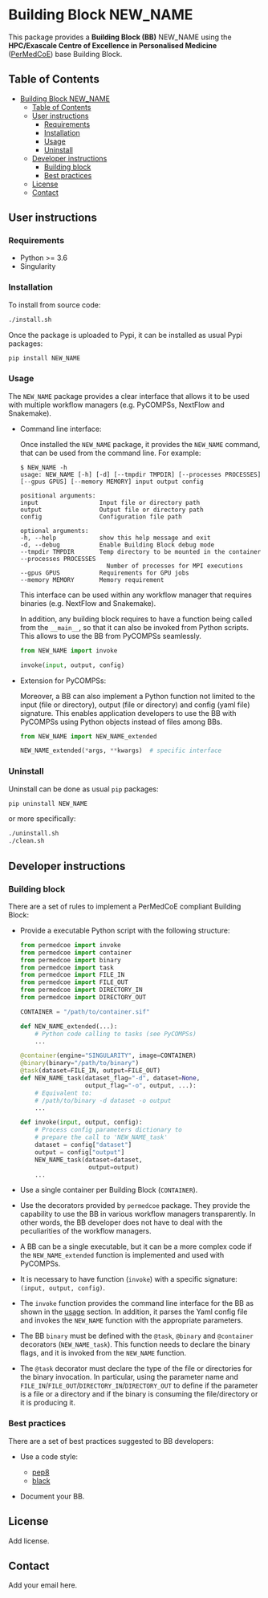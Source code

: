 # Building Block NEW_NAME

This package provides a **Building Block (BB)** NEW_NAME using the **HPC/Exascale Centre of Excellence in Personalised Medicine**
([PerMedCoE](https://permedcoe.eu/)) base Building Block.

## Table of Contents

- [Building Block NEW_NAME](#building-block-NEW_NAME)
  - [Table of Contents](#table-of-contents)
  - [User instructions](#user-instructions)
    - [Requirements](#requirements)
    - [Installation](#installation)
    - [Usage](#usage)
    - [Uninstall](#uninstall)
  - [Developer instructions](#developer-instructions)
    - [Building block](#building-block)
    - [Best practices](#best-practices)
  - [License](#license)
  - [Contact](#contact)

## User instructions

### Requirements

- Python >= 3.6
- Singularity

### Installation

To install from source code:

```bash
./install.sh
```

Once the package is uploaded to Pypi, it can be installed as usual Pypi packages:

```bash
pip install NEW_NAME
```

### Usage

The `NEW_NAME` package provides a clear interface that allows it to be used with multiple workflow managers (e.g. PyCOMPSs, NextFlow and Snakemake).

- Command line interface:

    Once installed the `NEW_NAME` package, it provides the `NEW_NAME`
    command, that can be used from the command line. For example:

    ```text
    $ NEW_NAME -h
    usage: NEW_NAME [-h] [-d] [--tmpdir TMPDIR] [--processes PROCESSES] [--gpus GPUS] [--memory MEMORY] input output config

    positional arguments:
    input                 Input file or directory path
    output                Output file or directory path
    config                Configuration file path

    optional arguments:
    -h, --help            show this help message and exit
    -d, --debug           Enable Building Block debug mode
    --tmpdir TMPDIR       Temp directory to be mounted in the container
    --processes PROCESSES
                            Number of processes for MPI executions
    --gpus GPUS           Requirements for GPU jobs
    --memory MEMORY       Memory requirement
    ```

    This interface can be used within any workflow manager that requires binaries (e.g. NextFlow and Snakemake).

    In addition, any building block requires to have a function being called from the `__main__`, so that it can also be invoked from Python scripts. This allows to use the BB from PyCOMPSs seamlessly.

    ```python
    from NEW_NAME import invoke

    invoke(input, output, config)
    ```

- Extension for PyCOMPSs:

    Moreover, a BB can also implement a Python function not limited to the input (file or directory), output (file or directory) and config (yaml file) signature. This enables application developers to use the BB with PyCOMPSs using Python objects instead of files among BBs.

    ```python
    from NEW_NAME import NEW_NAME_extended

    NEW_NAME_extended(*args, **kwargs)  # specific interface
    ```

### Uninstall

Uninstall can be done as usual `pip` packages:

```bash
pip uninstall NEW_NAME
```

or more specifically:

```bash
./uninstall.sh
./clean.sh
```

## Developer instructions

### Building block

There are a set of rules to implement a PerMedCoE compliant Building Block:

- Provide a executable Python script with the following structure:

    ```Python
    from permedcoe import invoke
    from permedcoe import container
    from permedcoe import binary
    from permedcoe import task
    from permedcoe import FILE_IN
    from permedcoe import FILE_OUT
    from permedcoe import DIRECTORY_IN
    from permedcoe import DIRECTORY_OUT

    CONTAINER = "/path/to/container.sif"

    def NEW_NAME_extended(...):
        # Python code calling to tasks (see PyCOMPSs)
        ...

    @container(engine="SINGULARITY", image=CONTAINER)
    @binary(binary="/path/to/binary")
    @task(dataset=FILE_IN, output=FILE_OUT)
    def NEW_NAME_task(dataset_flag="-d", dataset=None,
                      output_flag="-o", output, ...):
        # Equivalent to:
        # /path/to/binary -d dataset -o output
        ...

    def invoke(input, output, config):
        # Process config parameters dictionary to
        # prepare the call to 'NEW_NAME_task'
        dataset = config["dataset"]
        output = config["output"]
        NEW_NAME_task(dataset=dataset,
                       output=output)
        ...
    ```

- Use a single container per Building Block (`CONTAINER`).

- Use the decorators provided by `permedcoe` package. They provide the capability to use the BB in various workflow managers transparently. In other words, the BB developer does not have to deal with the peculiarities of the workflow managers.

- A BB can be a single executable, but it can be a more complex code if the `NEW_NAME_extended` function is implemented and used with PyCOMPSs.

- It is necessary to have function (`invoke`) with a specific signature: `(input, output, config)`.

- The `invoke` function provides the command line interface for
the BB as shown in the [usage](#usage) section. In addition, it
parses the Yaml config file and invokes the `NEW_NAME` function
with the appropriate parameters.

- The BB `binary` must be defined with the `@task`, `@binary` and `@container` decorators (`NEW_NAME_task`). This function needs to declare the binary flags, and it is invoked from the `NEW_NAME` function.

- The `@task` decorator must declare the type of the file or directories for the binary invocation. In particular, using the parameter name and `FILE_IN`/`FILE_OUT`/`DIRECTORY_IN`/`DIRECTORY_OUT` to define if the parameter is a file or a directory and if the binary is consuming the file/directory or it is producing it.

### Best practices

There are a set of best practices suggested to BB developers:

- Use a code style:
  - [pep8](https://www.python.org/dev/peps/pep-0008/)
  - [black](https://github.com/psf/black)

- Document your BB.

## License

Add license.

## Contact

Add your email here.
